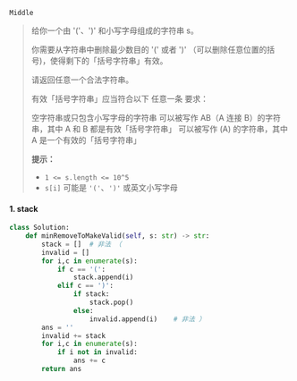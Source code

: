 `Middle`

> 给你一个由 '('、')' 和小写字母组成的字符串 s。
>
> 你需要从字符串中删除最少数目的 '(' 或者 ')' （可以删除任意位置的括号)，使得剩下的「括号字符串」有效。
>
> 请返回任意一个合法字符串。
>
> 有效「括号字符串」应当符合以下 任意一条 要求：
>
> 空字符串或只包含小写字母的字符串
> 可以被写作 AB（A 连接 B）的字符串，其中 A 和 B 都是有效「括号字符串」
> 可以被写作 (A) 的字符串，其中 A 是一个有效的「括号字符串」
>
> **提示：**
>
> - `1 <= s.length <= 10^5`
> - `s[i]` 可能是 `'('`、`')'` 或英文小写字母

#### 1.  stack

```python
class Solution:
    def minRemoveToMakeValid(self, s: str) -> str:
        stack = []  # 非法 （
        invalid = []
        for i,c in enumerate(s):
            if c == '(':
                stack.append(i)
            elif c == ')':
                if stack:
                    stack.pop()
                else:
                    invalid.append(i)    # 非法 ）
        ans = ''
        invalid += stack
        for i,c in enumerate(s):
            if i not in invalid:
                ans += c
        return ans
```

